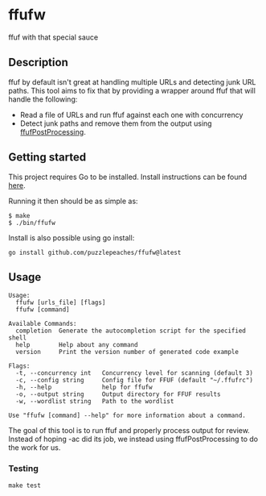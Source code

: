 # ffufw

ffuf with that special sauce


## Description
ffuf by default isn't great at handling multiple URLs and detecting junk URL paths. This tool aims to fix that by providing a wrapper around ffuf that will handle the following:

* Read a file of URLs and run ffuf against each one with concurrency
* Detect junk paths and remove them from the output using [ffufPostProcessing](https://github.com/Damian89/ffufPostprocessing).

## Getting started

This project requires Go to be installed. Install instructions can be found [here](https://golang.org/doc/install). 

Running it then should be as simple as:

```console
$ make
$ ./bin/ffufw
```

Install is also possible using go install:

```
go install github.com/puzzlepeaches/ffufw@latest
```

## Usage

```
Usage:
  ffufw [urls_file] [flags]
  ffufw [command]

Available Commands:
  completion  Generate the autocompletion script for the specified shell
  help        Help about any command
  version     Print the version number of generated code example

Flags:
  -t, --concurrency int   Concurrency level for scanning (default 3)
  -c, --config string     Config file for FFUF (default "~/.ffufrc")
  -h, --help              help for ffufw
  -o, --output string     Output directory for FFUF results
  -w, --wordlist string   Path to the wordlist

Use "ffufw [command] --help" for more information about a command.
```

The goal of this tool is to run ffuf and properly process output for review. Instead of hoping -ac did its job, we instead using ffufPostProcessing to do the work for us. 

### Testing

``make test``